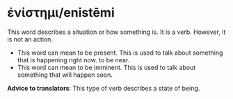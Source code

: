 # ἐνίστημι/enistēmi
This word describes a situation or how something is. It is a verb. However, it is not an action. 
* This word can mean to be present. This is used to talk about something that is happening right now. to be near.
* This word can mean to be imminent. This is used to talk about something that will happen soon.

**Advice to translators**: This type of verb describes a state of being. 
